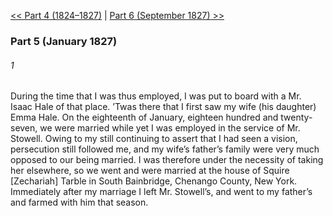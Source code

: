 [<< Part 4 (1824–1827)](Part%204%20(1824–1827).md)  |  [Part 6 (September 1827) >>](Part%206%20(September%201827).md)

### Part 5 (January 1827)
###### 1
During the time that I was thus employed, I was put to board with a Mr. Isaac Hale of that place. ’Twas there that I first saw my wife (his daughter) Emma Hale. On the eighteenth of January, eighteen hundred and twenty-seven, we were married while yet I was employed in the service of Mr. Stowell. Owing to my still continuing to assert that I had seen a vision, persecution still followed me, and my wife’s father’s family were very much opposed to our being married. I was therefore under the necessity of taking her elsewhere, so we went and were married at the house of Squire [Zechariah] Tarble in South Bainbridge, Chenango County, New York. Immediately after my marriage I left Mr. Stowell’s, and went to my father’s and farmed with him that season.